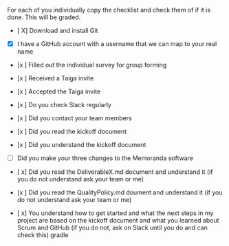 For each of you individually copy the checklist and check them of if it is done. This will be graded.

<MyName>
  
- [ X] Download and install Git
  
- [x] I have a GitHub account with a username that we can map to your real name

- [x ] Filled out the individual survey for group forming

- [x ] Received a Taiga invite

- [x ] Accepted the Taiga invite

- [x ] Do you check Slack regularly

- [x ] Did you contact your team members

- [x ] Did you read the kickoff document

- [x ] Did you understand the kickoff document

- [ ] Did you make your three changes to the Memoranda software

- [ x] Did you read the DeliverableX.md document and understand it (if you do not understand ask your team or me)

- [x ] Did you read the QualityPolicy.md doument and understand it (if you do not understand ask your team or me)

- [ x] You understand how to get started and what the next steps in my project are based on the kickoff document and what you learned about Scrum and GitHub (if you do not, ask on Slack until you do and can check this)
gradle 